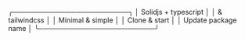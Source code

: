 <!-- |—¦–⟨<←⩶⁚:▷▶⊤⊥⊢⊣⊣◜◝◞◟✓✕ -->

<!--  ─ 	BOX DRAWINGS LIGHT DOWN AND LEFT
 │ 	BOX DRAWINGS LIGHT TOP AND Bottom
 ┌ 	BOX DRAWINGS LIGHT VERTICAL AND RIGHT
 └ 	BOX DRAWINGS LIGHT VERTICAL AND LEFT
 ├ 	BOX DRAWINGS LIGHT DOWN AND HORIZONTAL 
 ┬ 	BOX DRAWINGS LIGHT VERTICAL AND HORIZONTAL
 ┼ 	BOX DRAWINGS LIGHT DOUBLE DASH HORIZONTAL
 ┤ 	BOX DRAWINGS LIGHT UP AND HORIZONTAL
 ┴ 	BOX DRAWINGS RIGHT UP HEAVY AND LEFT DOWN LIGHT
 -->
╭────────────────────────╮
│  Solidjs + typescript  │
│     & tailwindcss	     │
│	 Minimal & simple	 │
│	  Clone & start      │
│   Update package name  │
╰────────────────────────╯

<!-- ╎ ╏ 
|▐ │ ▏│  ▎ ┃ ╵▕ ╷ ▇ ▗ █ ▘ ╹┃ ▉ ▊ ▌╻ ▋ 
  ━
  ⌈ ⌉
 ⁄⁁‾–⁊⁊⁊   ├ 
⌊⌋

 ┼ ┻ 

╰ ╭ ╮ ╯

 -->